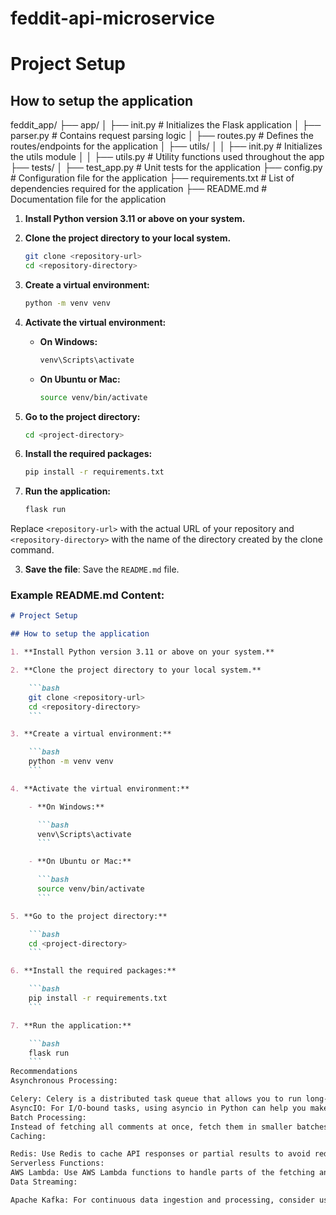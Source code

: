 # feddit-api-microservice
# Project Setup

## How to setup the application
feddit_app/
├── app/
│ ├── init.py # Initializes the Flask application
│ ├── parser.py # Contains request parsing logic
│ ├── routes.py # Defines the routes/endpoints for the application
│ ├── utils/
│ │ ├── init.py # Initializes the utils module
│ │ ├── utils.py # Utility functions used throughout the app
├── tests/
│ ├── test_app.py # Unit tests for the application
├── config.py # Configuration file for the application
├── requirements.txt # List of dependencies required for the application
├── README.md # Documentation file for the application

1. **Install Python version 3.11 or above on your system.**

2. **Clone the project directory to your local system.**

    ```bash
    git clone <repository-url>
    cd <repository-directory>
    ```

3. **Create a virtual environment:**

    ```bash
    python -m venv venv
    ```

4. **Activate the virtual environment:**

    - **On Windows:**

      ```bash
      venv\Scripts\activate
      ```

    - **On Ubuntu or Mac:**

      ```bash
      source venv/bin/activate
      ```

5. **Go to the project directory:**

    ```bash
    cd <project-directory>
    ```

6. **Install the required packages:**

    ```bash
    pip install -r requirements.txt
    ```

7. **Run the application:**

    ```bash
    flask run
    ```

Replace `<repository-url>` with the actual URL of your repository and `<repository-directory>` with the name of the directory created by the clone command.

3. **Save the file**:
   Save the `README.md` file.

### Example README.md Content:

```markdown
# Project Setup

## How to setup the application

1. **Install Python version 3.11 or above on your system.**

2. **Clone the project directory to your local system.**

    ```bash
    git clone <repository-url>
    cd <repository-directory>
    ```

3. **Create a virtual environment:**

    ```bash
    python -m venv venv
    ```

4. **Activate the virtual environment:**

    - **On Windows:**

      ```bash
      venv\Scripts\activate
      ```

    - **On Ubuntu or Mac:**

      ```bash
      source venv/bin/activate
      ```

5. **Go to the project directory:**

    ```bash
    cd <project-directory>
    ```

6. **Install the required packages:**

    ```bash
    pip install -r requirements.txt
    ```

7. **Run the application:**

    ```bash
    flask run
    ```
Recommendations
Asynchronous Processing:

Celery: Celery is a distributed task queue that allows you to run long-running tasks asynchronously. You can offload the task of fetching comments from the external API to Celery workers, allowing the main application to remain responsive.
AsyncIO: For I/O-bound tasks, using asyncio in Python can help you make non-blocking HTTP requests and process multiple requests concurrently.
Batch Processing:
Instead of fetching all comments at once, fetch them in smaller batches and process each batch independently. This reduces memory usage and improves responsiveness.
Caching:

Redis: Use Redis to cache API responses or partial results to avoid redundant API calls. This can significantly reduce the number of requests made to the external API.
Serverless Functions:
AWS Lambda: Use AWS Lambda functions to handle parts of the fetching and processing in parallel. This can be especially useful if the task can be broken down into smaller, independent units of work.
Data Streaming:

Apache Kafka: For continuous data ingestion and processing, consider using Kafka to stream data and process it in real-time.